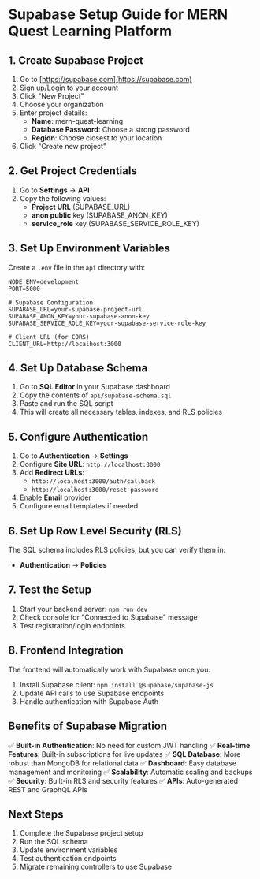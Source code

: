 # Supabase Setup Guide for MERN Quest Learning Platform

## 1. Create Supabase Project

1. Go to [https://supabase.com](https://supabase.com)
2. Sign up/Login to your account
3. Click "New Project"
4. Choose your organization
5. Enter project details:
   - **Name**: mern-quest-learning
   - **Database Password**: Choose a strong password
   - **Region**: Choose closest to your location
6. Click "Create new project"

## 2. Get Project Credentials

1. Go to **Settings** → **API**
2. Copy the following values:
   - **Project URL** (SUPABASE_URL)
   - **anon public** key (SUPABASE_ANON_KEY)
   - **service_role** key (SUPABASE_SERVICE_ROLE_KEY)

## 3. Set Up Environment Variables

Create a `.env` file in the `api` directory with:

```env
NODE_ENV=development
PORT=5000

# Supabase Configuration
SUPABASE_URL=your-supabase-project-url
SUPABASE_ANON_KEY=your-supabase-anon-key
SUPABASE_SERVICE_ROLE_KEY=your-supabase-service-role-key

# Client URL (for CORS)
CLIENT_URL=http://localhost:3000
```

## 4. Set Up Database Schema

1. Go to **SQL Editor** in your Supabase dashboard
2. Copy the contents of `api/supabase-schema.sql`
3. Paste and run the SQL script
4. This will create all necessary tables, indexes, and RLS policies

## 5. Configure Authentication

1. Go to **Authentication** → **Settings**
2. Configure **Site URL**: `http://localhost:3000`
3. Add **Redirect URLs**:
   - `http://localhost:3000/auth/callback`
   - `http://localhost:3000/reset-password`
4. Enable **Email** provider
5. Configure email templates if needed

## 6. Set Up Row Level Security (RLS)

The SQL schema includes RLS policies, but you can verify them in:
- **Authentication** → **Policies**

## 7. Test the Setup

1. Start your backend server: `npm run dev`
2. Check console for "Connected to Supabase" message
3. Test registration/login endpoints

## 8. Frontend Integration

The frontend will automatically work with Supabase once you:
1. Install Supabase client: `npm install @supabase/supabase-js`
2. Update API calls to use Supabase endpoints
3. Handle authentication with Supabase Auth

## Benefits of Supabase Migration

✅ **Built-in Authentication**: No need for custom JWT handling
✅ **Real-time Features**: Built-in subscriptions for live updates
✅ **SQL Database**: More robust than MongoDB for relational data
✅ **Dashboard**: Easy database management and monitoring
✅ **Scalability**: Automatic scaling and backups
✅ **Security**: Built-in RLS and security features
✅ **APIs**: Auto-generated REST and GraphQL APIs

## Next Steps

1. Complete the Supabase project setup
2. Run the SQL schema
3. Update environment variables
4. Test authentication endpoints
5. Migrate remaining controllers to use Supabase
